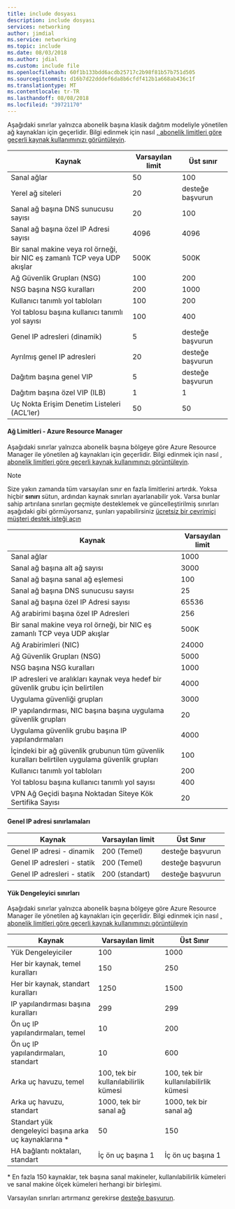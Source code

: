 ```yaml
---
title: include dosyası
description: include dosyası
services: networking
author: jimdial
ms.service: networking
ms.topic: include
ms.date: 08/03/2018
ms.author: jdial
ms.custom: include file
ms.openlocfilehash: 60f1b133bdd6acdb25717c2b98f81b57b751d505
ms.sourcegitcommit: d16b7d22dddef6da8b6cfdf412b1a668ab436c1f
ms.translationtype: MT
ms.contentlocale: tr-TR
ms.lasthandoff: 08/08/2018
ms.locfileid: "39721170"
---
```

<a name="virtual-networking-limits-classic"></a>Aşağıdaki sınırlar yalnızca abonelik başına klasik dağıtım modeliyle yönetilen ağ kaynakları için geçerlidir. Bilgi edinmek için nasıl [, abonelik limitleri göre geçerli kaynak kullanımınızı görüntüleyin](../articles/networking/check-usage-against-limits.md).

| Kaynak | Varsayılan limit | Üst sınır |
| --- | --- | --- |
| Sanal ağlar |50 |100 |
| Yerel ağ siteleri |20 |desteğe başvurun |
| Sanal ağ başına DNS sunucusu sayısı |20 |100 |
| Sanal ağ başına özel IP Adresi sayısı |4096 |4096 |
| Bir sanal makine veya rol örneği, bir NIC eş zamanlı TCP veya UDP akışlar |500K |500K |
| Ağ Güvenlik Grupları (NSG) |100 |200 |
| NSG başına NSG kuralları |200 |1000 |
| Kullanıcı tanımlı yol tabloları |100 |200 |
| Yol tablosu başına kullanıcı tanımlı yol sayısı |100 |400 |
| Genel IP adresleri (dinamik) |5 |desteğe başvurun |
| Ayrılmış genel IP adresleri |20 |desteğe başvurun |
| Dağıtım başına genel VIP |5 |desteğe başvurun |
| Dağıtım başına özel VIP (ILB) |1 |1 |
| Uç Nokta Erişim Denetim Listeleri (ACL’ler) |50 |50 |

#### <a name="azure-resource-manager-virtual-networking-limits"></a>Ağ Limitleri - Azure Resource Manager
Aşağıdaki sınırlar yalnızca abonelik başına bölgeye göre Azure Resource Manager ile yönetilen ağ kaynakları için geçerlidir. Bilgi edinmek için nasıl [, abonelik limitleri göre geçerli kaynak kullanımınızı görüntüleyin](../articles/networking/check-usage-against-limits.md).

> [!NOTE]
> Size yakın zamanda tüm varsayılan sınır en fazla limitlerini artırdık. Yoksa hiçbir **sınırı** sütun, ardından kaynak sınırları ayarlanabilir yok. Varsa bunlar sahip artırılana sınırları geçmişte desteklemek ve güncelleştirilmiş sınırları aşağıdaki gibi görmüyorsanız, şunları yapabilirsiniz [ücretsiz bir çevrimiçi müşteri destek isteği açın](../articles/azure-resource-manager/resource-manager-quota-errors.md)

| Kaynak | Varsayılan limit | 
| --- | --- |
| Sanal ağlar |1000 |
| Sanal ağ başına alt ağ sayısı |3000 |
| Sanal ağ başına sanal ağ eşlemesi |100 |
| Sanal ağ başına DNS sunucusu sayısı |25 |
| Sanal ağ başına özel IP Adresi sayısı |65536 |
| Ağ arabirimi başına özel IP Adresleri |256 |
| Bir sanal makine veya rol örneği, bir NIC eş zamanlı TCP veya UDP akışlar |500K |
| Ağ Arabirimleri (NIC) |24000 |
| Ağ Güvenlik Grupları (NSG) |5000 |
| NSG başına NSG kuralları |1000 |
| IP adresleri ve aralıkları kaynak veya hedef bir güvenlik grubu için belirtilen |4000 |
| Uygulama güvenliği grupları |3000 |
| IP yapılandırması, NIC başına başına uygulama güvenlik grupları |20 |
| Uygulama güvenlik grubu başına IP yapılandırmaları |4000 |
| İçindeki bir ağ güvenlik grubunun tüm güvenlik kuralları belirtilen uygulama güvenlik grupları |100 |
| Kullanıcı tanımlı yol tabloları |200 |
| Yol tablosu başına kullanıcı tanımlı yol sayısı |400 |
| VPN Ağ Geçidi başına Noktadan Siteye Kök Sertifika Sayısı |20 |

#### <a name="publicip-address"></a>Genel IP adresi sınırlamaları

| Kaynak | Varsayılan limit | Üst Sınır |
| --- | --- | --- |
| Genel IP adresi - dinamik |200 (Temel) |desteğe başvurun |
| Genel IP adresleri - statik |200 (Temel) |desteğe başvurun |
| Genel IP adresleri - statik |200 (standart) |desteğe başvurun |

#### <a name="load-balancer"></a>Yük Dengeleyici sınırları
Aşağıdaki sınırlar yalnızca abonelik başına bölgeye göre Azure Resource Manager ile yönetilen ağ kaynakları için geçerlidir. Bilgi edinmek için nasıl [, abonelik limitleri göre geçerli kaynak kullanımınızı görüntüleyin](../articles/networking/check-usage-against-limits.md)

| Kaynak | Varsayılan limit | Üst Sınır |
| --- | --- | --- |
| Yük Dengeleyiciler | 100 | 1000 |
| Her bir kaynak, temel kuralları | 150 | 250 |
| Her bir kaynak, standart kuralları | 1250 | 1500 |
| IP yapılandırması başına kuralları | 299 |299 |
| Ön uç IP yapılandırmaları, temel | 10 | 200 |
| Ön uç IP yapılandırmaları, standart | 10 | 600 |
| Arka uç havuzu, temel | 100, tek bir kullanılabilirlik kümesi | 100, tek bir kullanılabilirlik kümesi |
| Arka uç havuzu, standart | 1000, tek bir sanal ağ | 1000, tek bir sanal ağ |
| Standart yük dengeleyici başına arka uç kaynaklarına &ast; | 50 | 150 |
| HA bağlantı noktaları, standart | İç ön uç başına 1 | İç ön uç başına 1 |

&ast; En fazla 150 kaynaklar, tek başına sanal makineler, kullanılabilirlik kümeleri ve sanal makine ölçek kümeleri herhangi bir birleşimi.

Varsayılan sınırları artırmanız gerekirse [desteğe başvurun](../articles/azure-supportability/resource-manager-core-quotas-request.md ).

